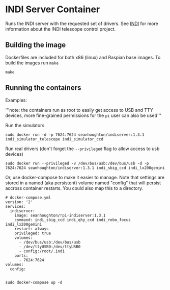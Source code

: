 # INDI Server Container

Runs the INDI server with the requested set of drivers. See [INDI](http://indilib.org/) for more information about the INDI telescope control project.

## Building the image

Dockerfiles are included for both x86 (linux) and Raspian base images. To build the images run `make`

    make


## Running the containers

Examples:

'''note: the containers run as root to easily get access to USB and TTY devices, more fine-grained permissions for the `pi` user can also be used'''

Run the simulators

    sudo docker run -d -p 7624:7624 seanhoughton/indiserver:1.3.1 indi_simulator_telescope indi_simulator_ccd

Run real drivers (don't forget the `--privileged` flag to allow access to usb devices)

    sudo docker run --privileged -v /dev/bus/usb:/dev/bus/usb -d -p 7624:7624 seanhoughton/indiserver:1.3.1 indi_sbig_ccd indi_lx200gemini

Or, use docker-compose to make it easier to manage. Note that settings are stored in a named (aka persistent) volume named "config" that will persist accross container restarts. You could also map this to a directory.

    # docker-compose.yml
    version: '2'
    services:
      indiserver:
        image: seanhoughton/rpi-indiserver:1.3.1
        command: indi_sbig_ccd indi_qhy_ccd indi_robo_focus indi_lx200gemini
        restart: always
        privileged: true
        volumes:
          - /dev/bus/usb:/dev/bus/usb
          - /dev/ttyUSB0:/dev/ttyUSB0
          - config:/root/.indi
        ports:
          - 7624:7624 
    volumes:
      config:


    sudo docker-compose up -d





